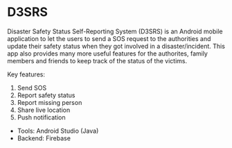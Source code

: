 # D3SRS
Disaster Safety Status Self-Reporting System (D3SRS) is an Android mobile application to let the users to send a SOS request to the authorities and update their safety status when they got involved in a disaster/incident. This app also provides many more useful features for the authorites, family members and friends to keep track of the status of the victims.

Key features:
1. Send SOS
2. Report safety status
3. Report missing person
4. Share live location
5. Push notification

- Tools: Android Studio (Java)
- Backend: Firebase


